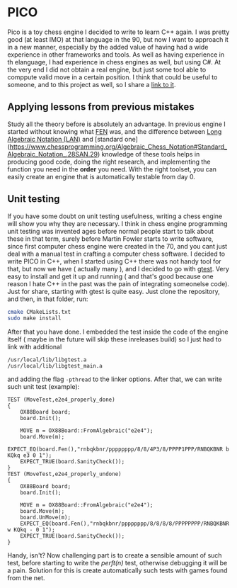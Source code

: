 # PICO
Pico is a toy chess engine I decided to write to learn C++ again. I was pretty good (at least IMO) at that language in the 90, but now I want to approach it in a new manner, especially by the added value of having had a wide experience in other frameworks and tools.
As well as having experience in th elanguage, I had experience in chess engines as well, but using C#. At the very end I did not obtain a real engine, but just some tool able to comppute valid move in a certain position.
I think that could be useful to someone, and to this project as well, so I share a [link to it](https://github.com/FelicePollano/Felpo-II).

## Applying lessons from previous mistakes
Study all the theory before is absolutely an advantage. In previous engine I started without knowing what [FEN](https://www.chessprogramming.org/Forsyth-Edwards_Notation) was, and the difference between [Long Algebraic Notation (LAN)](https://www.chessprogramming.org/Algebraic_Chess_Notation#Long_Algebraic_Notation_.28LAN.29) and [standard one] (https://www.chessprogramming.org/Algebraic_Chess_Notation#Standard_Algebraic_Notation_.28SAN.29)
knowledge of these tools helps in producing good code, doing the right research, and implementing the function you need in the **order** you need.
With the right toolset, you can easily create an engine that is automatically testable from day 0.

## Unit testing
If you have some doubt on unit testing usefulness, writing a chess engine will show you why they are necessary. I think in chess engine programming unit testing was invented ages before normal people start to talk about these in that term, surely before Martin Fowler starts to write software, since first computer chess engine were created in the 70, and you cant just deal with a manual test in crafting a computer chess software.
I decided to write PICO in C++, when I started using C++ there was not handy tool for that, but now we have ( actually many ), and I decided to go with [gtest](https://github.com/google/googletest).
Very easy to install and get it up and running ( and that's good because one reason I hate C++ in the past was the pain of integrating someonelse code).
Just for share, starting with gtest is quite easy.
Just clone the repository, and then, in that folder, run:
```bash
cmake CMakeLists.txt
sudo make install
```
After that you have done. I embedded the test inside the code of the engine itself ( maybe in the future will skip these inreleases build) so I just had to link with additional
```
/usr/local/lib/libgtest.a
/usr/local/lib/libgtest_main.a
```
and adding the flag ```-pthread``` to the linker options.
After that, we can write such unit test (example):
```
TEST (MoveTest,e2e4_properly_done)
{
    OX88Board board;
    board.Init();

    MOVE m = OX88Board::FromAlgebraic("e2e4");
    board.Move(m);
    EXPECT_EQ(board.Fen(),"rnbqkbnr/pppppppp/8/8/4P3/8/PPPP1PPP/RNBQKBNR b KQkq e3 0 1");
    EXPECT_TRUE(board.SanityCheck());
}
TEST (MoveTest,e2e4_properly_undone)
{
    OX88Board board;
    board.Init();

    MOVE m = OX88Board::FromAlgebraic("e2e4");
    board.Move(m);
    board.UnMove(m);
    EXPECT_EQ(board.Fen(),"rnbqkbnr/pppppppp/8/8/8/8/PPPPPPPP/RNBQKBNR w KQkq - 0 1");
    EXPECT_TRUE(board.SanityCheck());
}
```
Handy, isn't?
Now challenging part is to create a sensible amount of such test, before starting to write the *perft(n)* test, otherwise debugging it will be a pain. Solution for this is create automatically such tests with games found from the net.
